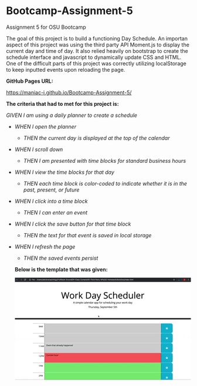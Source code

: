 # Bootcamp-Assignment-5
Assignment 5 for OSU Bootcamp

The goal of this project is to build a functioning Day Schedule. An importan aspect of this project was using the third party API Moment.js to display the current day and time of day. It also relied heavily on bootstrap to create the schedule interface and javascript to dynamically update CSS and HTML. One of the difficult parts of this project was correctly utilizing localStorage to keep inputted events upon reloading the page. 

**GitHub Pages URL:**

https://maniac-i.github.io/Bootcamp-Assignment-5/

**The criteria that had to met for this project is:** 

*GIVEN I am using a daily planner to create a schedule*

- *WHEN I open the planner*
  - *THEN the current day is displayed at the top of the calendar*
- *WHEN I scroll down*
  - *THEN I am presented with time blocks for standard business hours*
- *WHEN I view the time blocks for that day*
  - *THEN each time block is color-coded to indicate whether it is in the past, present, or future*
- *WHEN I click into a time block*
  - *THEN I can enter an event*
- *WHEN I click the save button for that time block*
  - *THEN the text for that event is saved in local storage*
- *WHEN I refresh the page*
  - *THEN the saved events persist*
  
  **Below is the template that was given:**
  
  ![](https://github.com/Maniac-i/Bootcamp-Assignment-5/blob/main/Assets/05-third-party-apis-homework-demo.gif?raw=true)
